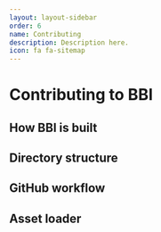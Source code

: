 ```yaml
---
layout: layout-sidebar
order: 6
name: Contributing
description: Description here.
icon: fa fa-sitemap
---
```


# Contributing to BBI

## How BBI is built

## Directory structure

## GitHub workflow

## Asset loader
